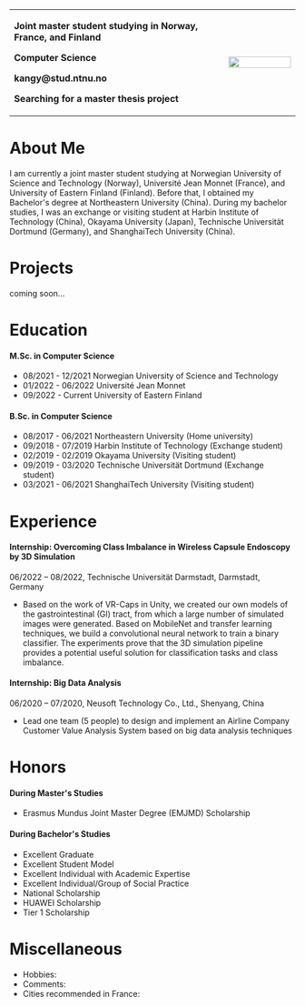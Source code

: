 <head>
<link rel="shortcut icon" type="image/x-icon" href="/favicon.ico?">
</head>


<table border="0">
  <tr>
    <td width="75%">
      <!--<h1>Kang</h1>-->
      <p><b>Joint master student studying in Norway, France, and Finland</b></p>
      <p><b>Computer Science</b></p>
      <p><b>kangy@stud.ntnu.no</b></p>
      <p><b>Searching for a master thesis project</b></p>
    </td>
    <td width="25%">
      <img src="/photoKY.jpg" width="100%">
    </td>
  </tr>
</table>

# About Me
I am currently a joint master student studying at Norwegian University of Science and Technology (Norway), Université Jean Monnet (France), and University of Eastern Finland (Finland). Before that, I obtained my Bachelor's degree at Northeastern University (China). During my bachelor studies, I was an exchange or visiting student at Harbin Institute of Technology (China), Okayama University (Japan), Technische Universität Dortmund (Germany), and ShanghaiTech University (China).

# Projects
coming soon...

# Education
#### M.Sc. in Computer Science
*  08/2021 - 12/2021 Norwegian University of Science and Technology
*  01/2022 - 06/2022 Université Jean Monnet
*  09/2022 - Current University of Eastern Finland  
#### B.Sc. in Computer Science
*  08/2017 - 06/2021 Northeastern University (Home university)
*  09/2018 - 07/2019 Harbin Institute of Technology (Exchange student)
*  02/2019 - 02/2019 Okayama University (Visiting student)
*  09/2019 - 03/2020 Technische Universität Dortmund (Exchange student)
*  03/2021 - 06/2021 ShanghaiTech University (Visiting student)

# Experience
#### Internship: Overcoming Class Imbalance in Wireless Capsule Endoscopy by 3D Simulation   
06/2022 – 08/2022, Technische Universität Darmstadt, Darmstadt, Germany  
*  Based on the work of VR-Caps in Unity, we created our own models of the gastrointestinal (GI) tract, from which a large number of simulated images were generated. Based on MobileNet and transfer learning techniques, we build a convolutional neural network to train a binary classifier. The experiments prove that the 3D simulation pipeline provides a potential useful solution for classification tasks and class imbalance.  

#### Internship: Big Data Analysis   
06/2020 – 07/2020, Neusoft Technology Co., Ltd., Shenyang, China  
*  Lead one team (5 people) to design and implement an Airline Company Customer Value Analysis System based on big data analysis techniques  

# Honors
#### During Master's Studies  
*  Erasmus Mundus Joint Master Degree (EMJMD) Scholarship  
#### During Bachelor's Studies  
*  Excellent Graduate   
*  Excellent Student Model   
*  Excellent Individual with Academic Expertise  
*  Excellent Individual/Group of Social Practice  
*  National Scholarship  
*  HUAWEI Scholarship  
*  Tier 1 Scholarship

# Miscellaneous
*   Hobbies:  
*   Comments:  
*   Cities recommended in France:  



